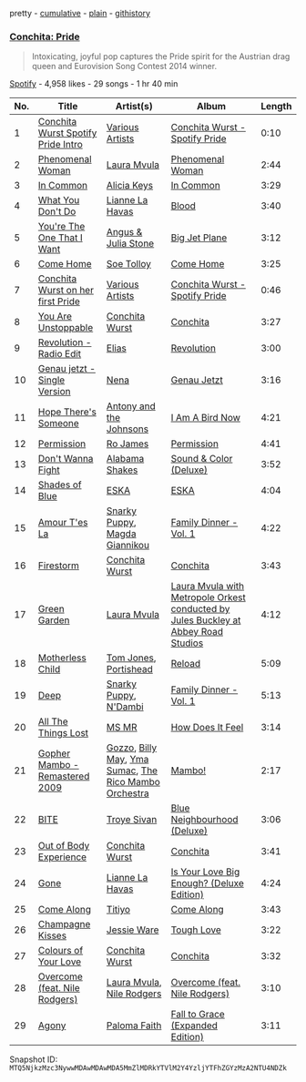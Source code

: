 pretty - [cumulative](/playlists/cumulative/37i9dQZF1DX8SiEKUUEVVi.md) - [plain](/playlists/plain/37i9dQZF1DX8SiEKUUEVVi) - [githistory](https://github.githistory.xyz/mackorone/spotify-playlist-archive/blob/main/playlists/plain/37i9dQZF1DX8SiEKUUEVVi)

### [Conchita: Pride](https://open.spotify.com/playlist/37i9dQZF1DX8SiEKUUEVVi)

> Intoxicating, joyful pop captures the Pride spirit for the Austrian drag queen and Eurovision Song Contest 2014 winner.

[Spotify](https://open.spotify.com/user/spotify) - 4,958 likes - 29 songs - 1 hr 40 min

| No. | Title | Artist(s) | Album | Length |
|---|---|---|---|---|
| 1 | [Conchita Wurst Spotify Pride Intro](https://open.spotify.com/track/5jBBOzlULSLS3J1WL646tB) | [Various Artists](https://open.spotify.com/artist/0LyfQWJT6nXafLPZqxe9Of) | [Conchita Wurst \- Spotify Pride](https://open.spotify.com/album/1EZbZvbFmxs136UmuCGUdN) | 0:10 |
| 2 | [Phenomenal Woman](https://open.spotify.com/track/5IwkF49z80NtBv4tJjYXge) | [Laura Mvula](https://open.spotify.com/artist/0Dy94lW3txJhWQHqNXP1BT) | [Phenomenal Woman](https://open.spotify.com/album/1liODIvoQ4CBXWJaeKkgI3) | 2:44 |
| 3 | [In Common](https://open.spotify.com/track/0rcDFdi19NtKf9NbHxr0k9) | [Alicia Keys](https://open.spotify.com/artist/3DiDSECUqqY1AuBP8qtaIa) | [In Common](https://open.spotify.com/album/7A1pucMFyYaR1jaDjE6fYp) | 3:29 |
| 4 | [What You Don't Do](https://open.spotify.com/track/0gorODYIUfyg83lBPnPbZs) | [Lianne La Havas](https://open.spotify.com/artist/2RP4pPHTXlQpDnO9LvR7Yt) | [Blood](https://open.spotify.com/album/0OyUgwL97FT5MWpBLqL6br) | 3:40 |
| 5 | [You're The One That I Want](https://open.spotify.com/track/2GcCFSXhiEkIya9tcAdk2M) | [Angus & Julia Stone](https://open.spotify.com/artist/4tvKz56Tr39bkhcQUTO0Xr) | [Big Jet Plane](https://open.spotify.com/album/6swbkdvrS8P0uq03AcFQiJ) | 3:12 |
| 6 | [Come Home](https://open.spotify.com/track/72A8OnvE6deO12S2CML7HJ) | [Soe Tolloy](https://open.spotify.com/artist/5oK3GLnlqui2tu1xtL9goI) | [Come Home](https://open.spotify.com/album/1Ex16eX2ltSVLb7bch2iWN) | 3:25 |
| 7 | [Conchita Wurst on her first Pride](https://open.spotify.com/track/4MTljAxXqEoGprYazgYeBX) | [Various Artists](https://open.spotify.com/artist/0LyfQWJT6nXafLPZqxe9Of) | [Conchita Wurst \- Spotify Pride](https://open.spotify.com/album/1EZbZvbFmxs136UmuCGUdN) | 0:46 |
| 8 | [You Are Unstoppable](https://open.spotify.com/track/0ZZNnIX9FTmCufK0aZmq2I) | [Conchita Wurst](https://open.spotify.com/artist/1TGdxJ3UvFq055SVjwx49v) | [Conchita](https://open.spotify.com/album/3Fpq5QWmRxZtEE8h8bm04S) | 3:27 |
| 9 | [Revolution \- Radio Edit](https://open.spotify.com/track/2DeEXfLtcC6TYMhOx5i24d) | [Elias](https://open.spotify.com/artist/0UCLbPGOhtnYf29U7qbfLf) | [Revolution](https://open.spotify.com/album/6IPacncZL1jOyXgnuePDR9) | 3:00 |
| 10 | [Genau jetzt \- Single Version](https://open.spotify.com/track/1e6IfTbKYIFfrRFqTHsxW9) | [Nena](https://open.spotify.com/artist/6Tz0QRoe083BcOo2YbG9lV) | [Genau Jetzt](https://open.spotify.com/album/4DI6G7ndQBHkjyTDO5Qb10) | 3:16 |
| 11 | [Hope There's Someone](https://open.spotify.com/track/6hNOgftznEOoTrermrc30D) | [Antony and the Johnsons](https://open.spotify.com/artist/4fxp616ALtFWnXfwxnjLzW) | [I Am A Bird Now](https://open.spotify.com/album/1qgHb6l3H8xHuBQrFtvjKN) | 4:21 |
| 12 | [Permission](https://open.spotify.com/track/5uu3UiPWFJaKbmj1iKsenH) | [Ro James](https://open.spotify.com/artist/7r2oyrNc0YjSC7hZL87V0Y) | [Permission](https://open.spotify.com/album/5Fyh86nzm4QMsGVZxuHafa) | 4:41 |
| 13 | [Don't Wanna Fight](https://open.spotify.com/track/4gm6JpO3YOcogcjdtPqHWK) | [Alabama Shakes](https://open.spotify.com/artist/16GcWuvvybAoaHr0NqT8Eh) | [Sound & Color \(Deluxe\)](https://open.spotify.com/album/4atu34ixQLgqG2FUVpuDdA) | 3:52 |
| 14 | [Shades of Blue](https://open.spotify.com/track/3EQ1tsO3gLby0K294yTGEz) | [ESKA](https://open.spotify.com/artist/6pBfwu2Yt96wWprf96vhpg) | [ESKA](https://open.spotify.com/album/33ivVGguNH9c9nA223YAGc) | 4:04 |
| 15 | [Amour T'es La](https://open.spotify.com/track/4MIXgItmCtVLCnT4BvU5tU) | [Snarky Puppy](https://open.spotify.com/artist/7ENzCHnmJUr20nUjoZ0zZ1), [Magda Giannikou](https://open.spotify.com/artist/2E2gPRKo4APVuw55BQelKc) | [Family Dinner \- Vol\. 1](https://open.spotify.com/album/7uveEcuLgfEecFLxABRKnO) | 4:22 |
| 16 | [Firestorm](https://open.spotify.com/track/2cwSM1wY1UMsJ8OEqkPzd1) | [Conchita Wurst](https://open.spotify.com/artist/1TGdxJ3UvFq055SVjwx49v) | [Conchita](https://open.spotify.com/album/3Fpq5QWmRxZtEE8h8bm04S) | 3:43 |
| 17 | [Green Garden](https://open.spotify.com/track/57rdgySxXsi2mKGC2cAuIU) | [Laura Mvula](https://open.spotify.com/artist/0Dy94lW3txJhWQHqNXP1BT) | [Laura Mvula with Metropole Orkest conducted by Jules Buckley at Abbey Road Studios](https://open.spotify.com/album/5TrSm6l3WqUZ8NBJUydlEm) | 4:12 |
| 18 | [Motherless Child](https://open.spotify.com/track/6K8maSfqAvR82mV6rrDC5Z) | [Tom Jones](https://open.spotify.com/artist/1T0wRBO0CK0vK8ouUMqEl5), [Portishead](https://open.spotify.com/artist/6liAMWkVf5LH7YR9yfFy1Y) | [Reload](https://open.spotify.com/album/4cFoiStUR2uBHKKZUWtaBG) | 5:09 |
| 19 | [Deep](https://open.spotify.com/track/63FjsyDMefiiQuuQkDbGlg) | [Snarky Puppy](https://open.spotify.com/artist/7ENzCHnmJUr20nUjoZ0zZ1), [N'Dambi](https://open.spotify.com/artist/3Qq0yiyJZJu8L2PS5zpFVX) | [Family Dinner \- Vol\. 1](https://open.spotify.com/album/7uveEcuLgfEecFLxABRKnO) | 5:13 |
| 20 | [All The Things Lost](https://open.spotify.com/track/62P3dTff68UTyYPqbGpaXs) | [MS MR](https://open.spotify.com/artist/4XaUmUGjidSklcDHxv3XWf) | [How Does It Feel](https://open.spotify.com/album/1jiIy9BncsplWeFEgbtbRW) | 3:14 |
| 21 | [Gopher Mambo \- Remastered 2009](https://open.spotify.com/track/6TsE30wjcOmuQRheHdtaAF) | [Gozzo](https://open.spotify.com/artist/2pdPgAYPa2nKBgE1yCEZr0), [Billy May](https://open.spotify.com/artist/45Z2ShPqr2p9ZgfkYhZUgq), [Yma Sumac](https://open.spotify.com/artist/1HkQ4XrPffqcVW0TgTTw0d), [The Rico Mambo Orchestra](https://open.spotify.com/artist/11GPsCMxATNWk1L7OKFLpH) | [Mambo!](https://open.spotify.com/album/6OenJxBgcOKKqrfaLagFDL) | 2:17 |
| 22 | [BITE](https://open.spotify.com/track/72mvdKU4Lw2737idPLKTjh) | [Troye Sivan](https://open.spotify.com/artist/3WGpXCj9YhhfX11TToZcXP) | [Blue Neighbourhood \(Deluxe\)](https://open.spotify.com/album/5ouTDazE4LF9bVJPx1nlgW) | 3:06 |
| 23 | [Out of Body Experience](https://open.spotify.com/track/0DqT9HiT8Yz4EPxZPzgr03) | [Conchita Wurst](https://open.spotify.com/artist/1TGdxJ3UvFq055SVjwx49v) | [Conchita](https://open.spotify.com/album/3Fpq5QWmRxZtEE8h8bm04S) | 3:41 |
| 24 | [Gone](https://open.spotify.com/track/73U20lYCzqwGLLk4V7u3ul) | [Lianne La Havas](https://open.spotify.com/artist/2RP4pPHTXlQpDnO9LvR7Yt) | [Is Your Love Big Enough? \(Deluxe Edition\)](https://open.spotify.com/album/3S7PPQijoPQ8ASlHl6LsJ9) | 4:24 |
| 25 | [Come Along](https://open.spotify.com/track/7GmHOAdriOnI9s5S79GAUr) | [Titiyo](https://open.spotify.com/artist/2s5enJCtVBAAdWD94jOIbM) | [Come Along](https://open.spotify.com/album/3o9WyvK7ivIuR00cCnPOof) | 3:43 |
| 26 | [Champagne Kisses](https://open.spotify.com/track/3VtYIMxaZEdrydYAofTN04) | [Jessie Ware](https://open.spotify.com/artist/5Mq7iqCWBzofK39FBqblNc) | [Tough Love](https://open.spotify.com/album/0AQPyk27yOeG8L4KmtJ1xP) | 3:22 |
| 27 | [Colours of Your Love](https://open.spotify.com/track/0kckmD3yTlXjXrbR7ksX4I) | [Conchita Wurst](https://open.spotify.com/artist/1TGdxJ3UvFq055SVjwx49v) | [Conchita](https://open.spotify.com/album/3Fpq5QWmRxZtEE8h8bm04S) | 3:32 |
| 28 | [Overcome \(feat\. Nile Rodgers\)](https://open.spotify.com/track/1U6EZRkaJy3II3ElJlpzMl) | [Laura Mvula](https://open.spotify.com/artist/0Dy94lW3txJhWQHqNXP1BT), [Nile Rodgers](https://open.spotify.com/artist/3yDIp0kaq9EFKe07X1X2rz) | [Overcome \(feat\. Nile Rodgers\)](https://open.spotify.com/album/6hLwtZhBzvpt8PomKTgA2N) | 3:10 |
| 29 | [Agony](https://open.spotify.com/track/2SxirI2LVqTAa6YwZpTAyN) | [Paloma Faith](https://open.spotify.com/artist/4fwuXg6XQHfdlOdmw36OHa) | [Fall to Grace \(Expanded Edition\)](https://open.spotify.com/album/3kWgBxtkD8ZJ9Xu84xrhWj) | 3:11 |

Snapshot ID: `MTQ5NjkzMzc3NywwMDAwMDAwMDA5MmZlMDRkYTVlM2Y4YzljYTFhZGYzMzA2NTU4NDZk`
